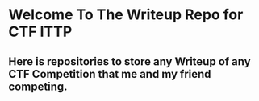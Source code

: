 # Welcome To The Writeup Repo for CTF ITTP
## Here is repositories to store any Writeup of any CTF Competition that me and my friend competing.
